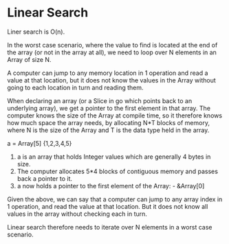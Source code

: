 # Linear Search

Liner search is O(n).

In the worst case scenario, where the value to find is located at the end of the array (or not in the array at all),
we need to loop over N elements in an Array of size N.

A computer can jump to any memory location in 1 operation and read a value at that location, but it does
not know the values in the Array without going to each location in turn and reading them.

When declaring an array (or a Slice in go which points back to an underlying array), we get a pointer
to the first element in that array. The computer knows the size of the Array at compile time, so it therefore
knows how much space the array needs, by allocating N\*T blocks of memory, where N is the size of the Array and T is the
data type held in the array.

a = Array[5] {1,2,3,4,5}

1. a is an array that holds Integer values which are generally 4 bytes in size.
2. The computer allocates 5\*4 blocks of contiguous memory and passes back a pointer to it.
3. a now holds a pointer to the first element of the Array: - &Array[0]

Given the above, we can say that a computer can jump to any array index in 1 operation, and read the value
at that location. But it does not know all values in the array without checking each in turn.

Linear search therefore needs to iterate over N elements in a worst case scenario.
